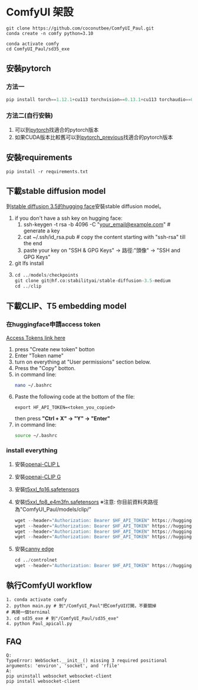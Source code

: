 # ComfyUI 架設

```text
git clone https://github.com/coconutbee/ComfyUI_Paul.git
conda create -n comfy python=3.10
```
```text
conda activate comfy
cd ComfyUI_Paul/sd35_exe
```
## 安裝pytorch
### 方法一
```python
pip install torch==1.12.1+cu113 torchvision==0.13.1+cu113 torchaudio==0.12.1 --extra-index-url https://download.pytorch.org/whl/cu113
```
### 方法二(自行安裝)
1. 可以到[pytorch](https://pytorch.org/get-started/locally/)找適合的pytorch版本
2. 如果CUDA版本比較舊可以到[pytorch_previous](https://pytorch.org/get-started/previous-versions/)找適合的pytorch版本

## 安裝requirements
```text
pip install -r requirements.txt
```

## 下載stable diffusion model
到[stable diffusion 3.5的hugging face](https://huggingface.co/stabilityai/stable-diffusion-3.5-medium)安裝stable diffusion model。  
1. if you don't have a ssh key on hugging face:  
   1.  ssh-keygen -t rsa -b 4096 -C "your_email@example.com" # generate a key  
   2.  cat ~/.ssh/id_rsa.pub # copy the content starting with "ssh-rsa" till the end  
   3.  paste your key on "SSH & GPG Keys" -> 路徑:"頭像" ->  "SSH and GPG Keys" 
2. git lfs install  
3.
   ```python
   cd ../models/checkpoints
   git clone git@hf.co:stabilityai/stable-diffusion-3.5-medium
   cd ../clip
   ```

## 下載CLIP、T5 embedding model
### 在huggingface申請access token
[Access Tokens link here](https://huggingface.co/settings/tokens)
1. press "Create new token" botton
2. Enter "Token name"
3. turn on everything at "User permissions" section below.
4. Press the "Copy" botton.
5. in command line:
   ```bash
   nano ~/.bashrc
   ```
6. Paste the following code at the bottom of the file:
   ```nano
   export HF_API_TOKEN=<token_you_copied>
   ```
   then press **"Ctrl + X" -> "Y" -> "Enter"**
7. in command line:
   ```bash
   source ~/.bashrc
   ```
### install everything
1. 安裝[openai-CLIP L](https://huggingface.co/stabilityai/stable-diffusion-3.5-large/blob/main/text_encoders/clip_l.safetensors)
2. 安裝[openai-CLIP G](https://huggingface.co/stabilityai/stable-diffusion-3.5-large/blob/main/text_encoders/clip_g.safetensors)
3. 安裝[t5xxl_fp16.safetensors](https://huggingface.co/stabilityai/stable-diffusion-3.5-large/blob/main/text_encoders/t5xxl_fp16.safetensors)
4. 安裝[t5xxl_fp8_e4m3fn.safetensors](https://huggingface.co/comfyanonymous/flux_text_encoders/blob/main/t5xxl_fp8_e4m3fn.safetensors)
   ※注意: 你目前資料夾路徑為"ComfyUI_Paul/models/clip/"
   ```python
   wget --header="Authorization: Bearer $HF_API_TOKEN" https://huggingface.co/stabilityai/stable-diffusion-3.5-large/resolve/main/text_encoders/clip_l.safetensors
   wget --header="Authorization: Bearer $HF_API_TOKEN" https://huggingface.co/stabilityai/stable-diffusion-3.5-large/resolve/main/text_encoders/clip_g.safetensors
   wget --header="Authorization: Bearer $HF_API_TOKEN" https://huggingface.co/stabilityai/stable-diffusion-3.5-large/resolve/main/text_encoders/t5xxl_fp16.safetensors
   wget --header="Authorization: Bearer $HF_API_TOKEN" https://huggingface.co/comfyanonymous/flux_text_encoders/resolve/main/t5xxl_fp8_e4m3fn.safetensors
   ```
   
6. 安裝[canny edge](https://huggingface.co/stabilityai/stable-diffusion-3.5-large-controlnet-canny/resolve/main/diffusion_pytorch_model.safetensors)
   ```python
   cd ../controlnet
   wget --header="Authorization: Bearer $HF_API_TOKEN" https://huggingface.co/stabilityai/stable-diffusion-3.5-large-controlnet-canny/resolve/main/diffusion_pytorch_model.safetensors
   ```
## 執行ComfyUI workflow
```text
1. conda activate comfy
2. python main.py # 到"/ComfyUI_Paul"把ComfyUI打開，不要關掉
# 再開一個ternimal
3. cd sd35_exe # 到"/ComfyUI_Paul/sd35_exe"
4. python Paul_apicall.py
```

## FAQ
```text
Q: 
TypeError: WebSocket.__init__() missing 3 required positional arguments: 'environ', 'socket', and 'rfile' 
A:
pip uninstall websocket websocket-client
pip install websocket-client
``` 
